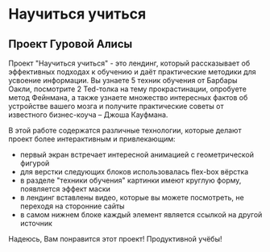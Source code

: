# Научиться учиться

## Проект Гуровой Алисы

Проект "Научиться учиться" - это лендинг, который рассказывает об эффективных подходах к обучению и даёт практические методики для усвоение информации.
Вы узнаете 5 техник обучения от Барбары Оакли, посмотрите 2 Ted-толка на тему прокрастинации, опробуете метод Фейнмана, а также узнаете множество интересных фактов об устройстве вашего мозга и получите практические советы от известного бизнес-коуча – Джоша Кауфмана.

В этой работе содержатся различные технологии, которые делают проект более интерактивным и привлекающим:
* первый экран встречает интересной анимацией с геометрической фигурой
* для верстки следующих блоков использовалась flex-box вёрстка
* в разделе "техники обучения" картинки имеют круглую форму, появляется эффект маски
* в лендинг вставлены видео, которые вы можете посмотреть, не переходя на сторонние сайты
* в самом нижнем блоке каждый элемент является ссылкой на другой источник

Надеюсь, Вам понравится этот проект!
Продуктивной учёбы!
